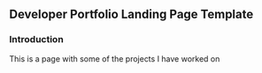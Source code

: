## Developer Portfolio Landing Page Template

### Introduction
This is a page with some of the projects I have worked on
